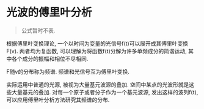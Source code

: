 # 光波的傅里叶分析

> 公式暂时不表. 

根据傅里叶变换理论, 一个以时间为变量的光信号f(t)可以展开成其傅里叶变换F(v). 两者均为复函数, 可以理解为将函数f(t)分解为许多单频成分的简谐运动, 其中各个成分的振幅和相位不尽相同. 

F随v的分布称为频谱. 频谱和光信号互为傅里叶变换. 

实际运用中普通的光源, 被视为大量基元波源的叠加. 空间中某点的光波形就是这些大量基元的叠加. 对每一个原子或者分子作为一个基元波源, 发出这样的波列f(t), 可以应用傅里叶分析方法研究其频谱的分布. 

